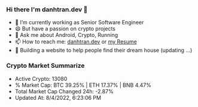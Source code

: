 ### Hi there I'm danhtran.dev 👋

- 🔭 I’m currently working as Senior Software Engineer
- 😄 But have a passion on crypto projects
- 💬 Ask me about Android, Crypto, Running 
- 📫 How to reach me: <a href="https://danhtran.dev" target="_blank">danhtran.dev</a> or <a href="Developer-Resume.pdf" target="_blank">my Resume</a>
- 🌱 Building a website to help people find their dream house (updating ...)

### Crypto Market Summarize
- Active Crypto: 13080
- % Market Cap: BTC 39.25% | ETH 17.37% | BNB 4.47%
- Total Market Cap Changed 24h: -2.87%
- Updated At: 8/4/2022, 6:23:06 PM
